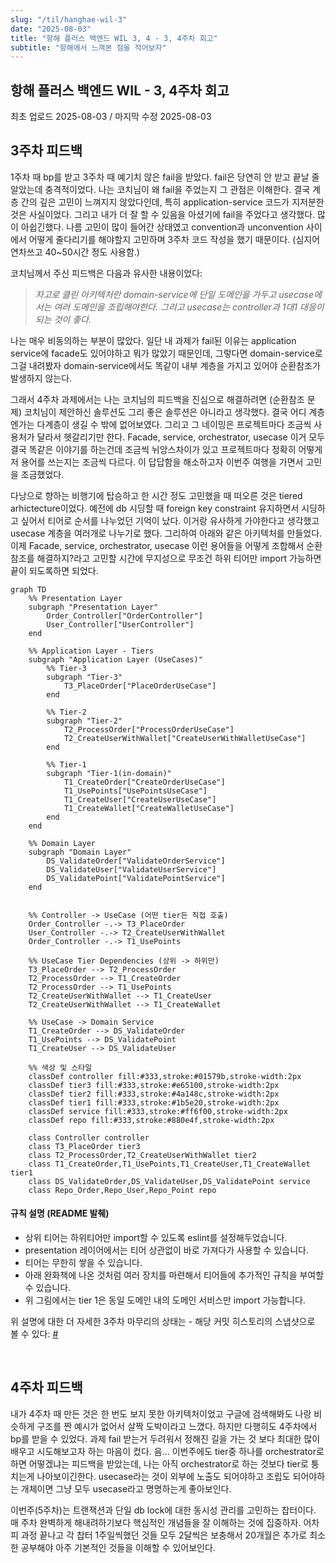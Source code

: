 ```yaml
---
slug: "/til/hanghae-wil-3"
date: "2025-08-03"
title: "항해 플러스 백엔드 WIL 3, 4 - 3, 4주차 회고"
subtitle: "항해에서 느껴본 점을 적어보자"
---
```


## 항해 플러스 백엔드 WIL - 3, 4주차 회고

<p class="text-time">최초 업로드 2025-08-03 / 마지막 수정 2025-08-03</p>

## **<span class="text-skyblue"> 3주차 피드백 </span>**

1주차 때 bp를 받고 3주차 때 예기치 않은 fail을 받았다. fail은 당연히 안 받고 끝날 줄 알았는데 충격적이었다. 나는 코치님이 왜 fail을 주었는지 그 관점은 이해한다. 결국 계층 간의 깊은 고민이 느껴지지 않았다인데, 특히 application-service 코드가 지저분한 것은 사실이었다. 그리고 내가 더 잘 할 수 있음을 아셨기에 fail을 주었다고 생각했다. 많이 아쉽긴했다. 나름 고민이 많이 들어간 상태였고 convention과 unconvention 사이에서 어떻게 줄다리기를 해야할지 고민하며 3주차 코드 작성을 했기 때문이다. (심지어 연차쓰고 40~50시간 정도 사용함.)

코치님께서 주신 피드백은 다음과 유사한 내용이었다:

> <span class="text-purple">_자고로 클린 아키텍처란 domain-service에 단일 도메인을 가두고 usecase에서는 여러 도메인을 조립해야한다. 그리고 usecase는 controller과 1대1 대응이 되는 것이 좋다._</span>

나는 매우 비동의하는 부분이 많았다. 일단 내 과제가 fail된 이유는 application service에 facade도 있어야하고 뭐가 많았기 때문인데, 그렇다면 domain-service로 그걸 내려봤자 domain-service에서도 똑같이 내부 계층을 가지고 있어야 순환참조가 발생하지 않는다.

그래서 4주차 과제에서는 나는 코치님의 피드백을 진심으로 해결하려면 (순환참조 문제) 코치님이 제안하신 솔루션도 그리 좋은 솔루션은 아니라고 생각했다. 결국 어디 계층엔가는 다계층이 생길 수 밖에 없어보였다. 그리고 그 네이밍은 프로젝트마다 조금씩 사용처가 달라서 헷갈리기만 한다. Facade, service, orchestrator, usecase 이거 모두 결국 똑같은 이야기를 하는건데 조금씩 뉘앙스차이가 있고 프로젝트마다 정확히 어떻게 저 용어를 쓰는지는 조금씩 다르다. 이 답답함을 해소하고자 이번주 여행을 가면서 고민을 조금했었다.

다낭으로 향하는 비행기에 탑승하고 한 시간 정도 고민했을 때 떠오른 것은 tiered arhictecture이었다. 예전에 db 시딩할 때 foreign key constraint 유지하면서 시딩하고 싶어서 티어로 순서를 나누었던 기억이 났다. 이거랑 유사하게 가야한다고 생각했고 usecase 계층을 여러개로 나누기로 했다. 그리하여 아래와 같은 아키텍처를 만들었다. 이제 Facade, service, orchestrator, usecase 이런 용어들을 어떻게 조합해서 순환참조를 해결하지?라고 고민할 시간에 무지성으로 무조건 하위 티어만 import 가능하면 끝이 되도록하면 되었다.

```mermaid
graph TD
    %% Presentation Layer
    subgraph "Presentation Layer"
        Order_Controller["OrderController"]
        User_Controller["UserController"]
    end

    %% Application Layer - Tiers
    subgraph "Application Layer (UseCases)"
        %% Tier-3
        subgraph "Tier-3"
            T3_PlaceOrder["PlaceOrderUseCase"]
        end

        %% Tier-2
        subgraph "Tier-2"
            T2_ProcessOrder["ProcessOrderUseCase"]
            T2_CreateUserWithWallet["CreateUserWithWalletUseCase"]
        end

        %% Tier-1
        subgraph "Tier-1(in-domain)"
            T1_CreateOrder["CreateOrderUseCase"]
            T1_UsePoints["UsePointsUseCase"]
            T1_CreateUser["CreateUserUseCase"]
            T1_CreateWallet["CreateWalletUseCase"]
        end
    end

    %% Domain Layer
    subgraph "Domain Layer"
        DS_ValidateOrder["ValidateOrderService"]
        DS_ValidateUser["ValidateUserService"]
        DS_ValidatePoint["ValidatePointService"]
    end


    %% Controller -> UseCase (어떤 tier든 직접 호출)
    Order_Controller -.-> T3_PlaceOrder
    User_Controller -.-> T2_CreateUserWithWallet
    Order_Controller -.-> T1_UsePoints

    %% UseCase Tier Dependencies (상위 -> 하위만)
    T3_PlaceOrder --> T2_ProcessOrder
    T2_ProcessOrder --> T1_CreateOrder
    T2_ProcessOrder --> T1_UsePoints
    T2_CreateUserWithWallet --> T1_CreateUser
    T2_CreateUserWithWallet --> T1_CreateWallet

    %% UseCase -> Domain Service
    T1_CreateOrder --> DS_ValidateOrder
    T1_UsePoints --> DS_ValidatePoint
    T1_CreateUser --> DS_ValidateUser

    %% 색상 및 스타일
    classDef controller fill:#333,stroke:#01579b,stroke-width:2px
    classDef tier3 fill:#333,stroke:#e65100,stroke-width:2px
    classDef tier2 fill:#333,stroke:#4a148c,stroke-width:2px
    classDef tier1 fill:#333,stroke:#1b5e20,stroke-width:2px
    classDef service fill:#333,stroke:#ff6f00,stroke-width:2px
    classDef repo fill:#333,stroke:#880e4f,stroke-width:2px

    class Controller controller
    class T3_PlaceOrder tier3
    class T2_ProcessOrder,T2_CreateUserWithWallet tier2
    class T1_CreateOrder,T1_UsePoints,T1_CreateUser,T1_CreateWallet tier1
    class DS_ValidateOrder,DS_ValidateUser,DS_ValidatePoint service
    class Repo_Order,Repo_User,Repo_Point repo
```

#### 규칙 설명 (README 발췌)

- 상위 티어는 하위티어만 import할 수 있도록 eslint를 설정해두었습니다.
- presentation 레이어에서는 티어 상관없이 바로 가져다가 사용할 수 있습니다.
- 티어는 무한히 쌓을 수 있습니다.
- 아래 완화책에 나온 것처럼 여러 장치를 마련해서 티어들에 추가적인 규칙을 부여할 수 있습니다.
- 위 그림에서는 tier 1은 동일 도메인 내의 도메인 서비스만 import 가능합니다.

위 설명에 대한 더 자세한 3주차 마무리의 상태는 - 해당 커밋 히스토리의 스냅샷으로 볼 수 있다: [#](https://github.com/seho0808/hh-9-be-2/tree/0bb29ddb7477467bb60060aa22f9fd43dcf9b467)

<br/>

## **<span class="text-skyblue"> 4주차 피드백 </span>**

내가 4주차 때 만든 것은 한 번도 보지 못한 아키텍처이었고 구글에 검색해봐도 나랑 비슷하게 구조를 짠 예시가 없어서 살짝 도박이라고 느꼈다. 하지만 다행히도 4주차에서 bp를 받을 수 있었다. 과제 fail 받는거 두려워서 정해진 길을 가는 것 보다 최대한 많이 배우고 시도해보고자 하는 마음이 컸다. 음... 이번주에도 tier중 하나를 orchestrator로 하면 어떻겠냐는 피드백을 받았는데, 나는 아직 orchestrator로 하는 것보다 tier로 퉁치는게 나아보이긴한다. usecase라는 것이 외부에 노출도 되어야하고 조립도 되어야하는 개체이면 그냥 모두 usecase라고 명명하는게 좋아보인다.

이번주(5주차)는 트랜잭션과 단일 db lock에 대한 동시성 관리를 고민하는 찹터이다. 매 주차 완벽하게 해내려하기보다 핵심적인 개념들을 잘 이해하는 것에 집중하자. 어차피 과정 끝나고 각 찹터 1주일씩했던 것들 모두 2달씩은 보충해서 20개월은 추가로 최소한 공부해야 아주 기본적인 것들을 이해할 수 있어보인다.
